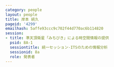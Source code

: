 ```yaml
---
category: people
layout: people
title: 岸本 統久
pageid: '4299'
emailhash: 5affe93ccc9c702f44d770ac6b114820
session:
- title: 準天頂衛星「みちびき」による時空間情報の提供
  psid: 8A-1
  sessiontitle: 統一セッション-ITSのための情報分析
  sessionid: 8a
  role: 発表者
---
```

